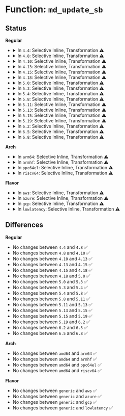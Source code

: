 # Function: <code>md_update_sb</code>

## Status
<b>Regular</b>
<ul>
<li>
<details>
<summary>In <code>4.4</code>: Selective Inline, Transformation ⚠️</summary>

```c
void md_update_sb(struct mddev *mddev, int force_change);
```

**Collision:** Unique Global

**Inline:** Selective

**Transformation:** True

**Instances:**

```
In drivers/md/md.c (ffffffff816958e0)
Location: drivers/md/md.c:2282
Inline: True
Inline callers:
  - drivers/md/md.c:md_run
Direct callers:
  - drivers/md/md.c:md_reap_sync_thread
  - drivers/md/md.c:size_store
  - drivers/md/md.c:level_store
  - drivers/md/md.c:md_run
  - drivers/md/md.c:state_store
  - drivers/md/md.c:md_ioctl
  - drivers/md/md.c:md_ioctl
  - drivers/md/md.c:md_ioctl
```
**Symbols:**

```
ffffffff816958e0-ffffffff8169613f: md_update_sb.part.51 (STB_LOCAL)
ffffffff81696140-ffffffff81696162: md_update_sb (STB_GLOBAL)
```
</details>
</li>
<li>
<details>
<summary>In <code>4.8</code>: Selective Inline, Transformation ⚠️</summary>

```c
void md_update_sb(struct mddev *mddev, int force_change);
```

**Collision:** Unique Global

**Inline:** Selective

**Transformation:** True

**Instances:**

```
In drivers/md/md.c (ffffffff816f8f82)
Location: drivers/md/md.c:2281
Inline: True
Inline callers:
  - drivers/md/md.c:md_run
Direct callers:
  - drivers/md/md.c:md_reap_sync_thread
  - drivers/md/md.c:md_ioctl
  - drivers/md/md.c:md_ioctl
  - drivers/md/md.c:md_ioctl
  - drivers/md/md.c:md_run
  - drivers/md/md.c:size_store
  - drivers/md/md.c:level_store
  - drivers/md/md.c:state_store
```
**Symbols:**

```
ffffffff816f6840-ffffffff816f70d1: md_update_sb.part.51 (STB_LOCAL)
ffffffff816f70e0-ffffffff816f7102: md_update_sb (STB_GLOBAL)
```
</details>
</li>
<li>
<details>
<summary>In <code>4.10</code>: Selective Inline, Transformation ⚠️</summary>

```c
void md_update_sb(struct mddev *mddev, int force_change);
```

**Collision:** Unique Global

**Inline:** Selective

**Transformation:** True

**Instances:**

```
In drivers/md/md.c (ffffffff8172a7f7)
Location: drivers/md/md.c:2315
Inline: True
Inline callers:
  - drivers/md/md.c:md_run
Direct callers:
  - drivers/md/md.c:md_reap_sync_thread
  - drivers/md/md.c:md_ioctl
  - drivers/md/md.c:md_ioctl
  - drivers/md/md.c:md_ioctl
  - drivers/md/md.c:__md_stop_writes
  - drivers/md/md.c:__md_stop_writes
  - drivers/md/md.c:md_run
  - drivers/md/md.c:size_store
  - drivers/md/md.c:level_store
```
**Symbols:**

```
ffffffff817280a0-ffffffff81728952: md_update_sb.part.54 (STB_LOCAL)
ffffffff81728960-ffffffff81728982: md_update_sb (STB_GLOBAL)
```
</details>
</li>
<li>
<details>
<summary>In <code>4.13</code>: Selective Inline, Transformation ⚠️</summary>

```c
void md_update_sb(struct mddev *mddev, int force_change);
```

**Collision:** Unique Global

**Inline:** Selective

**Transformation:** True

**Instances:**

```
In drivers/md/md.c (ffffffff817431be)
Location: drivers/md/md.c:2377
Inline: True
Inline callers:
  - drivers/md/md.c:md_run
Direct callers:
  - drivers/md/md.c:md_reap_sync_thread
  - drivers/md/md.c:md_ioctl
  - drivers/md/md.c:md_ioctl
  - drivers/md/md.c:md_ioctl
  - drivers/md/md.c:__md_stop_writes
  - drivers/md/md.c:md_run
  - drivers/md/md.c:size_store
  - drivers/md/md.c:level_store
```
**Symbols:**

```
ffffffff817408e0-ffffffff81741114: md_update_sb.part.56 (STB_LOCAL)
ffffffff81741120-ffffffff81741143: md_update_sb (STB_GLOBAL)
```
</details>
</li>
<li>
<details>
<summary>In <code>4.15</code>: Selective Inline, Transformation ⚠️</summary>

```c
void md_update_sb(struct mddev *mddev, int force_change);
```

**Collision:** Unique Global

**Inline:** Selective

**Transformation:** True

**Instances:**

```
In drivers/md/md.c (ffffffff817b52f7)
Location: drivers/md/md.c:2424
Inline: True
Inline callers:
  - drivers/md/md.c:md_run
Direct callers:
  - drivers/md/md.c:md_reap_sync_thread
  - drivers/md/md.c:md_ioctl
  - drivers/md/md.c:md_ioctl
  - drivers/md/md.c:md_ioctl
  - drivers/md/md.c:md_ioctl
  - drivers/md/md.c:md_ioctl
  - drivers/md/md.c:__md_stop_writes
  - drivers/md/md.c:md_run
  - drivers/md/md.c:size_store
  - drivers/md/md.c:level_store
```
**Symbols:**

```
ffffffff817b29b0-ffffffff817b3214: md_update_sb.part.59 (STB_LOCAL)
ffffffff817b3220-ffffffff817b3242: md_update_sb (STB_GLOBAL)
```
</details>
</li>
<li>
<details>
<summary>In <code>4.18</code>: Selective Inline, Transformation ⚠️</summary>

```c
void md_update_sb(struct mddev *mddev, int force_change);
```

**Collision:** Unique Global

**Inline:** Selective

**Transformation:** True

**Instances:**

```
In drivers/md/md.c (ffffffff817fcee5)
Location: drivers/md/md.c:2439
Inline: True
Inline callers:
  - drivers/md/md.c:md_run
Direct callers:
  - drivers/md/md.c:md_reap_sync_thread
  - drivers/md/md.c:md_ioctl
  - drivers/md/md.c:md_ioctl
  - drivers/md/md.c:md_ioctl
  - drivers/md/md.c:md_ioctl
  - drivers/md/md.c:md_ioctl
  - drivers/md/md.c:__md_stop_writes
  - drivers/md/md.c:md_run
  - drivers/md/md.c:size_store
  - drivers/md/md.c:level_store
```
**Symbols:**

```
ffffffff817f9e00-ffffffff817fa6da: md_update_sb.part.64 (STB_LOCAL)
ffffffff817fa6e0-ffffffff817fa702: md_update_sb (STB_GLOBAL)
```
</details>
</li>
<li>
<details>
<summary>In <code>5.0</code>: Selective Inline, Transformation ⚠️</summary>

```c
void md_update_sb(struct mddev *mddev, int force_change);
```

**Collision:** Unique Global

**Inline:** Selective

**Transformation:** True

**Instances:**

```
In drivers/md/md.c (ffffffff81829a32)
Location: drivers/md/md.c:2430
Inline: True
Inline callers:
  - drivers/md/md.c:md_check_recovery
  - drivers/md/md.c:md_check_recovery
  - drivers/md/md.c:md_run
Direct callers:
  - drivers/md/md.c:md_reap_sync_thread
  - drivers/md/md.c:md_check_recovery
  - drivers/md/md.c:md_check_recovery
  - drivers/md/md.c:md_ioctl
  - drivers/md/md.c:md_ioctl
  - drivers/md/md.c:md_ioctl
  - drivers/md/md.c:md_ioctl
  - drivers/md/md.c:md_ioctl
  - drivers/md/md.c:__md_stop_writes
  - drivers/md/md.c:md_run
  - drivers/md/md.c:size_store
  - drivers/md/md.c:level_store
```
**Symbols:**

```
ffffffff81825e70-ffffffff8182674a: md_update_sb.part.64 (STB_LOCAL)
ffffffff81826750-ffffffff81826772: md_update_sb (STB_GLOBAL)
```
</details>
</li>
<li>
<details>
<summary>In <code>5.3</code>: Selective Inline, Transformation ⚠️</summary>

```c
void md_update_sb(struct mddev *mddev, int force_change);
```

**Collision:** Unique Global

**Inline:** Selective

**Transformation:** True

**Instances:**

```
In drivers/md/md.c (ffffffff8186be89)
Location: drivers/md/md.c:2493
Inline: True
Inline callers:
  - drivers/md/md.c:md_check_recovery
  - drivers/md/md.c:md_check_recovery
  - drivers/md/md.c:md_run
Direct callers:
  - drivers/md/md.c:md_reap_sync_thread
  - drivers/md/md.c:md_check_recovery
  - drivers/md/md.c:md_check_recovery
  - drivers/md/md.c:md_ioctl
  - drivers/md/md.c:md_ioctl
  - drivers/md/md.c:md_ioctl
  - drivers/md/md.c:md_ioctl
  - drivers/md/md.c:md_ioctl
  - drivers/md/md.c:__md_stop_writes
  - drivers/md/md.c:md_run
  - drivers/md/md.c:size_store
  - drivers/md/md.c:level_store
```
**Symbols:**

```
ffffffff818682c0-ffffffff81868b8b: md_update_sb.part.0 (STB_LOCAL)
ffffffff8186f1ff-ffffffff8186f212: md_update_sb.part.0.cold (STB_LOCAL)
ffffffff81868b90-ffffffff81868bb2: md_update_sb (STB_GLOBAL)
```
</details>
</li>
<li>
<details>
<summary>In <code>5.4</code>: Selective Inline, Transformation ⚠️</summary>

```c
void md_update_sb(struct mddev *mddev, int force_change);
```

**Collision:** Unique Global

**Inline:** Selective

**Transformation:** True

**Instances:**

```
In drivers/md/md.c (ffffffff8189dca4)
Location: drivers/md/md.c:2547
Inline: True
Inline callers:
  - drivers/md/md.c:md_check_recovery
  - drivers/md/md.c:md_check_recovery
  - drivers/md/md.c:md_run
Direct callers:
  - drivers/md/md.c:md_reap_sync_thread
  - drivers/md/md.c:md_check_recovery
  - drivers/md/md.c:md_check_recovery
  - drivers/md/md.c:md_ioctl
  - drivers/md/md.c:md_ioctl
  - drivers/md/md.c:md_ioctl
  - drivers/md/md.c:md_ioctl
  - drivers/md/md.c:md_ioctl
  - drivers/md/md.c:__md_stop_writes
  - drivers/md/md.c:md_run
  - drivers/md/md.c:size_store
  - drivers/md/md.c:level_store
```
**Symbols:**

```
ffffffff8189a050-ffffffff8189a927: md_update_sb.part.0 (STB_LOCAL)
ffffffff8189a930-ffffffff8189a952: md_update_sb (STB_GLOBAL)
```
</details>
</li>
<li>
<details>
<summary>In <code>5.8</code>: Selective Inline, Transformation ⚠️</summary>

```c
void md_update_sb(struct mddev *mddev, int force_change);
```

**Collision:** Unique Global

**Inline:** Selective

**Transformation:** True

**Instances:**

```
In drivers/md/md.c (ffffffff8196a699)
Location: drivers/md/md.c:2673
Inline: True
Inline callers:
  - drivers/md/md.c:md_reap_sync_thread
  - drivers/md/md.c:md_check_recovery
  - drivers/md/md.c:md_check_recovery
  - drivers/md/md.c:update_array_info
  - drivers/md/md.c:hot_add_disk
  - drivers/md/md.c:hot_remove_disk
  - drivers/md/md.c:__md_stop_writes
  - drivers/md/md.c:md_run
  - drivers/md/md.c:size_store
  - drivers/md/md.c:level_store
Direct callers:
  - drivers/md/md.c:md_reap_sync_thread
  - drivers/md/md.c:md_check_recovery
  - drivers/md/md.c:md_check_recovery
  - drivers/md/md.c:update_array_info
  - drivers/md/md.c:hot_add_disk
  - drivers/md/md.c:hot_remove_disk
  - drivers/md/md.c:__md_stop_writes
  - drivers/md/md.c:md_run
  - drivers/md/md.c:size_store
  - drivers/md/md.c:level_store
```
**Symbols:**

```
ffffffff81969ce0-ffffffff8196a451: md_update_sb.part.0 (STB_LOCAL)
ffffffff8196a460-ffffffff8196a482: md_update_sb (STB_GLOBAL)
```
</details>
</li>
<li>
<details>
<summary>In <code>5.11</code>: Selective Inline, Transformation ⚠️</summary>

```c
void md_update_sb(struct mddev *mddev, int force_change);
```

**Collision:** Unique Global

**Inline:** Selective

**Transformation:** True

**Instances:**

```
In drivers/md/md.c (ffffffff81971219)
Location: drivers/md/md.c:2694
Inline: True
Inline callers:
  - drivers/md/md.c:md_reap_sync_thread
  - drivers/md/md.c:md_check_recovery
  - drivers/md/md.c:md_check_recovery
  - drivers/md/md.c:update_array_info
  - drivers/md/md.c:hot_add_disk
  - drivers/md/md.c:hot_remove_disk
  - drivers/md/md.c:__md_stop_writes
  - drivers/md/md.c:md_run
  - drivers/md/md.c:size_store
  - drivers/md/md.c:level_store
Direct callers:
  - drivers/md/md.c:md_reap_sync_thread
  - drivers/md/md.c:md_check_recovery
  - drivers/md/md.c:md_check_recovery
  - drivers/md/md.c:update_array_info
  - drivers/md/md.c:hot_add_disk
  - drivers/md/md.c:hot_remove_disk
  - drivers/md/md.c:__md_stop_writes
  - drivers/md/md.c:md_run
  - drivers/md/md.c:size_store
  - drivers/md/md.c:level_store
```
**Symbols:**

```
ffffffff81970880-ffffffff81970fd4: md_update_sb.part.0 (STB_LOCAL)
ffffffff81970fe0-ffffffff81971002: md_update_sb (STB_GLOBAL)
```
</details>
</li>
<li>
<details>
<summary>In <code>5.13</code>: Selective Inline, Transformation ⚠️</summary>

```c
void md_update_sb(struct mddev *mddev, int force_change);
```

**Collision:** Unique Global

**Inline:** Selective

**Transformation:** True

**Instances:**

```
In drivers/md/md.c (ffffffff81955309)
Location: drivers/md/md.c:2658
Inline: True
Inline callers:
  - drivers/md/md.c:md_reap_sync_thread
  - drivers/md/md.c:md_check_recovery
  - drivers/md/md.c:md_check_recovery
  - drivers/md/md.c:update_array_info
  - drivers/md/md.c:hot_add_disk
  - drivers/md/md.c:hot_remove_disk
  - drivers/md/md.c:__md_stop_writes
  - drivers/md/md.c:md_run
  - drivers/md/md.c:size_store
  - drivers/md/md.c:level_store
Direct callers:
  - drivers/md/md.c:md_reap_sync_thread
  - drivers/md/md.c:md_check_recovery
  - drivers/md/md.c:md_check_recovery
  - drivers/md/md.c:update_array_info
  - drivers/md/md.c:hot_add_disk
  - drivers/md/md.c:hot_remove_disk
  - drivers/md/md.c:__md_stop_writes
  - drivers/md/md.c:md_run
  - drivers/md/md.c:size_store
  - drivers/md/md.c:level_store
```
**Symbols:**

```
ffffffff819547d0-ffffffff819550e2: md_update_sb.part.0 (STB_LOCAL)
ffffffff819550f0-ffffffff81955112: md_update_sb (STB_GLOBAL)
```
</details>
</li>
<li>
<details>
<summary>In <code>5.15</code>: Selective Inline, Transformation ⚠️</summary>

```c
void md_update_sb(struct mddev *mddev, int force_change);
```

**Collision:** Unique Global

**Inline:** Selective

**Transformation:** True

**Instances:**

```
In drivers/md/md.c (ffffffff819fa939)
Location: drivers/md/md.c:2668
Inline: True
Inline callers:
  - drivers/md/md.c:md_reap_sync_thread
  - drivers/md/md.c:md_check_recovery
  - drivers/md/md.c:md_check_recovery
  - drivers/md/md.c:update_array_info
  - drivers/md/md.c:hot_add_disk
  - drivers/md/md.c:hot_remove_disk
  - drivers/md/md.c:__md_stop_writes
  - drivers/md/md.c:md_run
  - drivers/md/md.c:size_store
  - drivers/md/md.c:level_store
  - drivers/md/md.c:state_store
Direct callers:
  - drivers/md/md.c:md_reap_sync_thread
  - drivers/md/md.c:md_check_recovery
  - drivers/md/md.c:md_check_recovery
  - drivers/md/md.c:update_array_info
  - drivers/md/md.c:hot_add_disk
  - drivers/md/md.c:hot_remove_disk
  - drivers/md/md.c:__md_stop_writes
  - drivers/md/md.c:md_run
  - drivers/md/md.c:size_store
  - drivers/md/md.c:level_store
  - drivers/md/md.c:state_store
```
**Symbols:**

```
ffffffff819f9de0-ffffffff819fa718: md_update_sb.part.0 (STB_LOCAL)
ffffffff819fa720-ffffffff819fa742: md_update_sb (STB_GLOBAL)
```
</details>
</li>
<li>
<details>
<summary>In <code>5.19</code>: Selective Inline, Transformation ⚠️</summary>

```c
void md_update_sb(struct mddev *mddev, int force_change);
```

**Collision:** Unique Global

**Inline:** Selective

**Transformation:** True

**Instances:**

```
In drivers/md/md.c (ffffffff81b61e11)
Location: drivers/md/md.c:2660
Inline: True
Inline callers:
  - drivers/md/md.c:md_reap_sync_thread
  - drivers/md/md.c:md_check_recovery
  - drivers/md/md.c:md_check_recovery
  - drivers/md/md.c:update_array_info
  - drivers/md/md.c:hot_add_disk
  - drivers/md/md.c:hot_remove_disk
  - drivers/md/md.c:__md_stop_writes
  - drivers/md/md.c:md_run
  - drivers/md/md.c:size_store
  - drivers/md/md.c:level_store
  - drivers/md/md.c:state_store
Direct callers:
  - drivers/md/md.c:md_reap_sync_thread
  - drivers/md/md.c:md_check_recovery
  - drivers/md/md.c:md_check_recovery
  - drivers/md/md.c:update_array_info
  - drivers/md/md.c:hot_add_disk
  - drivers/md/md.c:hot_remove_disk
  - drivers/md/md.c:__md_stop_writes
  - drivers/md/md.c:md_run
  - drivers/md/md.c:size_store
  - drivers/md/md.c:level_store
  - drivers/md/md.c:state_store
```
**Symbols:**

```
ffffffff81b61340-ffffffff81b61bd0: md_update_sb.part.0 (STB_LOCAL)
ffffffff81b61bd0-ffffffff81b61c10: md_update_sb (STB_GLOBAL)
```
</details>
</li>
<li>
<details>
<summary>In <code>6.2</code>: Selective Inline, Transformation ⚠️</summary>

```c
void md_update_sb(struct mddev *mddev, int force_change);
```

**Collision:** Unique Global

**Inline:** Selective

**Transformation:** True

**Instances:**

```
In drivers/md/md.c (ffffffff81cfc005)
Location: drivers/md/md.c:2618
Inline: True
Inline callers:
  - drivers/md/md.c:md_reap_sync_thread
  - drivers/md/md.c:md_check_recovery
  - drivers/md/md.c:md_check_recovery
  - drivers/md/md.c:update_array_info
  - drivers/md/md.c:hot_add_disk
  - drivers/md/md.c:hot_remove_disk
  - drivers/md/md.c:__md_stop_writes
  - drivers/md/md.c:md_run
  - drivers/md/md.c:size_store
  - drivers/md/md.c:level_store
  - drivers/md/md.c:state_store
Direct callers:
  - drivers/md/md.c:md_reap_sync_thread
  - drivers/md/md.c:md_check_recovery
  - drivers/md/md.c:md_check_recovery
  - drivers/md/md.c:update_array_info
  - drivers/md/md.c:hot_add_disk
  - drivers/md/md.c:hot_remove_disk
  - drivers/md/md.c:__md_stop_writes
  - drivers/md/md.c:md_run
  - drivers/md/md.c:size_store
  - drivers/md/md.c:level_store
  - drivers/md/md.c:state_store
```
**Symbols:**

```
ffffffff81cfb660-ffffffff81cfbd6e: md_update_sb.part.0 (STB_LOCAL)
ffffffff81cfbd80-ffffffff81cfbdc0: md_update_sb (STB_GLOBAL)
```
</details>
</li>
<li>
<details>
<summary>In <code>6.5</code>: Selective Inline, Transformation ⚠️</summary>

```c
void md_update_sb(struct mddev *mddev, int force_change);
```

**Collision:** Unique Global

**Inline:** Selective

**Transformation:** True

**Instances:**

```
In drivers/md/md.c (ffffffff81d63c25)
Location: drivers/md/md.c:2592
Inline: True
Inline callers:
  - drivers/md/md.c:md_reap_sync_thread
  - drivers/md/md.c:md_check_recovery
  - drivers/md/md.c:md_check_recovery
  - drivers/md/md.c:update_array_info
  - drivers/md/md.c:hot_add_disk
  - drivers/md/md.c:hot_remove_disk
  - drivers/md/md.c:__md_stop_writes
  - drivers/md/md.c:md_run
  - drivers/md/md.c:size_store
  - drivers/md/md.c:level_store
  - drivers/md/md.c:state_store
Direct callers:
  - drivers/md/md.c:md_reap_sync_thread
  - drivers/md/md.c:md_check_recovery
  - drivers/md/md.c:md_check_recovery
  - drivers/md/md.c:update_array_info
  - drivers/md/md.c:hot_add_disk
  - drivers/md/md.c:hot_remove_disk
  - drivers/md/md.c:__md_stop_writes
  - drivers/md/md.c:md_run
  - drivers/md/md.c:size_store
  - drivers/md/md.c:level_store
  - drivers/md/md.c:state_store
```
**Symbols:**

```
ffffffff81d62810-ffffffff81d62f09: md_update_sb.part.0 (STB_LOCAL)
ffffffff81d62f20-ffffffff81d62f60: md_update_sb (STB_GLOBAL)
```
</details>
</li>
<li>
<details>
<summary>In <code>6.8</code>: Selective Inline, Transformation ⚠️</summary>

```c
void md_update_sb(struct mddev *mddev, int force_change);
```

**Collision:** Unique Global

**Inline:** Selective

**Transformation:** True

**Instances:**

```
In drivers/md/md.c (ffffffff81e1ab88)
Location: drivers/md/md.c:2722
Inline: True
Inline callers:
  - drivers/md/md.c:md_reap_sync_thread
  - drivers/md/md.c:md_check_recovery
  - drivers/md/md.c:update_array_info
  - drivers/md/md.c:hot_add_disk
  - drivers/md/md.c:hot_remove_disk
  - drivers/md/md.c:__md_stop_writes
  - drivers/md/md.c:md_run
  - drivers/md/md.c:size_store
  - drivers/md/md.c:level_store
  - drivers/md/md.c:state_store
Direct callers:
  - drivers/md/md.c:md_reap_sync_thread
  - drivers/md/md.c:md_check_recovery
  - drivers/md/md.c:update_array_info
  - drivers/md/md.c:hot_add_disk
  - drivers/md/md.c:hot_remove_disk
  - drivers/md/md.c:__md_stop_writes
  - drivers/md/md.c:md_run
  - drivers/md/md.c:size_store
  - drivers/md/md.c:level_store
  - drivers/md/md.c:state_store
```
**Symbols:**

```
ffffffff81e19760-ffffffff81e19e41: md_update_sb.part.0 (STB_LOCAL)
ffffffff81e19e60-ffffffff81e19ea0: md_update_sb (STB_GLOBAL)
```
</details>
</li>
</ul>
<b>Arch</b>
<ul>
<li>
<details>
<summary>In <code>arm64</code>: Selective Inline, Transformation ⚠️</summary>

```c
void md_update_sb(struct mddev *mddev, int force_change);
```

**Collision:** Unique Global

**Inline:** Selective

**Transformation:** True

**Instances:**

```
In drivers/md/md.c (ffff800010af1b44)
Location: drivers/md/md.c:2547
Inline: True
Inline callers:
  - drivers/md/md.c:md_run
Direct callers:
  - drivers/md/md.c:md_reap_sync_thread
  - drivers/md/md.c:md_ioctl
  - drivers/md/md.c:md_ioctl
  - drivers/md/md.c:md_ioctl
  - drivers/md/md.c:md_ioctl
  - drivers/md/md.c:md_ioctl
  - drivers/md/md.c:__md_stop_writes
  - drivers/md/md.c:md_run
  - drivers/md/md.c:size_store
  - drivers/md/md.c:level_store
```
**Symbols:**

```
ffff800010aee378-ffff800010aeeccc: md_update_sb.part.0 (STB_LOCAL)
ffff800010aeecd0-ffff800010aeed28: md_update_sb (STB_GLOBAL)
```
</details>
</li>
<li>
<details>
<summary>In <code>armhf</code>: Selective Inline, Transformation ⚠️</summary>

```c
void md_update_sb(struct mddev *mddev, int force_change);
```

**Collision:** Unique Global

**Inline:** Selective

**Transformation:** True

**Instances:**

```
In drivers/md/md.c (c0bd3bc4)
Location: drivers/md/md.c:2547
Inline: True
Inline callers:
  - drivers/md/md.c:md_check_recovery
  - drivers/md/md.c:md_check_recovery
  - drivers/md/md.c:md_run
Direct callers:
  - drivers/md/md.c:md_reap_sync_thread
  - drivers/md/md.c:md_check_recovery
  - drivers/md/md.c:md_check_recovery
  - drivers/md/md.c:md_ioctl
  - drivers/md/md.c:md_ioctl
  - drivers/md/md.c:md_ioctl
  - drivers/md/md.c:md_ioctl
  - drivers/md/md.c:md_ioctl
  - drivers/md/md.c:__md_stop_writes
  - drivers/md/md.c:md_run
  - drivers/md/md.c:size_store
  - drivers/md/md.c:level_store
```
**Symbols:**

```
c0bcf738-c0bd019c: md_update_sb.part.0 (STB_LOCAL)
c0bd019c-c0bd01dc: md_update_sb (STB_GLOBAL)
```
</details>
</li>
<li>
<details>
<summary>In <code>ppc64el</code>: Selective Inline, Transformation ⚠️</summary>

```c
void md_update_sb(struct mddev *mddev, int force_change);
```

**Collision:** Unique Global

**Inline:** Selective

**Transformation:** True

**Instances:**

```
In drivers/md/md.c (c000000000bdf174)
Location: drivers/md/md.c:2547
Inline: True
Inline callers:
  - drivers/md/md.c:md_check_recovery
  - drivers/md/md.c:md_check_recovery
  - drivers/md/md.c:md_run
Direct callers:
  - drivers/md/md.c:md_reap_sync_thread
  - drivers/md/md.c:md_check_recovery
  - drivers/md/md.c:md_check_recovery
  - drivers/md/md.c:md_ioctl
  - drivers/md/md.c:md_ioctl
  - drivers/md/md.c:md_ioctl
  - drivers/md/md.c:md_ioctl
  - drivers/md/md.c:md_ioctl
  - drivers/md/md.c:__md_stop_writes
  - drivers/md/md.c:md_run
  - drivers/md/md.c:size_store
  - drivers/md/md.c:level_store
```
**Symbols:**

```
c000000000bd9730-c000000000bda21c: md_update_sb.part.0 (STB_LOCAL)
c000000000bda220-c000000000bda264: md_update_sb (STB_GLOBAL)
```
</details>
</li>
<li>
<details>
<summary>In <code>riscv64</code>: Selective Inline, Transformation ⚠️</summary>

```c
void md_update_sb(struct mddev *mddev, int force_change);
```

**Collision:** Unique Global

**Inline:** Selective

**Transformation:** True

**Instances:**

```
In drivers/md/md.c (ffffffe0006e3a12)
Location: drivers/md/md.c:2547
Inline: True
Inline callers:
  - drivers/md/md.c:md_reap_sync_thread
  - drivers/md/md.c:md_ioctl
  - drivers/md/md.c:md_ioctl
  - drivers/md/md.c:md_ioctl
  - drivers/md/md.c:__md_stop_writes
  - drivers/md/md.c:md_run
  - drivers/md/md.c:size_store
  - drivers/md/md.c:level_store
Direct callers:
  - drivers/md/md.c:md_reap_sync_thread
  - drivers/md/md.c:md_ioctl
  - drivers/md/md.c:md_ioctl
  - drivers/md/md.c:md_ioctl
  - drivers/md/md.c:__md_stop_writes
  - drivers/md/md.c:md_run
  - drivers/md/md.c:size_store
  - drivers/md/md.c:level_store
```
**Symbols:**

```
ffffffe0006e29f0-ffffffe0006e30e6: md_update_sb.part.0 (STB_LOCAL)
ffffffe0006e30e6-ffffffe0006e3136: md_update_sb (STB_GLOBAL)
```
</details>
</li>
</ul>
<b>Flavor</b>
<ul>
<li>
<details>
<summary>In <code>aws</code>: Selective Inline, Transformation ⚠️</summary>

```c
void md_update_sb(struct mddev *mddev, int force_change);
```

**Collision:** Unique Global

**Inline:** Selective

**Transformation:** True

**Instances:**

```
In drivers/md/md.c (ffffffff81843b24)
Location: drivers/md/md.c:2547
Inline: True
Inline callers:
  - drivers/md/md.c:md_check_recovery
  - drivers/md/md.c:md_check_recovery
  - drivers/md/md.c:md_run
Direct callers:
  - drivers/md/md.c:md_reap_sync_thread
  - drivers/md/md.c:md_check_recovery
  - drivers/md/md.c:md_check_recovery
  - drivers/md/md.c:md_ioctl
  - drivers/md/md.c:md_ioctl
  - drivers/md/md.c:md_ioctl
  - drivers/md/md.c:md_ioctl
  - drivers/md/md.c:md_ioctl
  - drivers/md/md.c:__md_stop_writes
  - drivers/md/md.c:md_run
  - drivers/md/md.c:size_store
  - drivers/md/md.c:level_store
```
**Symbols:**

```
ffffffff8183fed0-ffffffff818407a7: md_update_sb.part.0 (STB_LOCAL)
ffffffff818407b0-ffffffff818407d2: md_update_sb (STB_GLOBAL)
```
</details>
</li>
<li>
<details>
<summary>In <code>azure</code>: Selective Inline, Transformation ⚠️</summary>

```c
void md_update_sb(struct mddev *mddev, int force_change);
```

**Collision:** Unique Global

**Inline:** Selective

**Transformation:** True

**Instances:**

```
In drivers/md/md.c (ffffffff8180b184)
Location: drivers/md/md.c:2547
Inline: True
Inline callers:
  - drivers/md/md.c:md_check_recovery
  - drivers/md/md.c:md_check_recovery
  - drivers/md/md.c:md_run
Direct callers:
  - drivers/md/md.c:md_reap_sync_thread
  - drivers/md/md.c:md_check_recovery
  - drivers/md/md.c:md_check_recovery
  - drivers/md/md.c:md_ioctl
  - drivers/md/md.c:md_ioctl
  - drivers/md/md.c:md_ioctl
  - drivers/md/md.c:md_ioctl
  - drivers/md/md.c:md_ioctl
  - drivers/md/md.c:__md_stop_writes
  - drivers/md/md.c:md_run
  - drivers/md/md.c:size_store
  - drivers/md/md.c:level_store
```
**Symbols:**

```
ffffffff81807530-ffffffff81807e07: md_update_sb.part.0 (STB_LOCAL)
ffffffff81807e10-ffffffff81807e32: md_update_sb (STB_GLOBAL)
```
</details>
</li>
<li>
<details>
<summary>In <code>gcp</code>: Selective Inline, Transformation ⚠️</summary>

```c
void md_update_sb(struct mddev *mddev, int force_change);
```

**Collision:** Unique Global

**Inline:** Selective

**Transformation:** True

**Instances:**

```
In drivers/md/md.c (ffffffff81893154)
Location: drivers/md/md.c:2547
Inline: True
Inline callers:
  - drivers/md/md.c:md_check_recovery
  - drivers/md/md.c:md_check_recovery
  - drivers/md/md.c:md_run
Direct callers:
  - drivers/md/md.c:md_reap_sync_thread
  - drivers/md/md.c:md_check_recovery
  - drivers/md/md.c:md_check_recovery
  - drivers/md/md.c:md_ioctl
  - drivers/md/md.c:md_ioctl
  - drivers/md/md.c:md_ioctl
  - drivers/md/md.c:md_ioctl
  - drivers/md/md.c:md_ioctl
  - drivers/md/md.c:__md_stop_writes
  - drivers/md/md.c:md_run
  - drivers/md/md.c:size_store
  - drivers/md/md.c:level_store
```
**Symbols:**

```
ffffffff8188f500-ffffffff8188fdd7: md_update_sb.part.0 (STB_LOCAL)
ffffffff8188fde0-ffffffff8188fe02: md_update_sb (STB_GLOBAL)
```
</details>
</li>
<li>
<details>
<summary>In <code>lowlatency</code>: Selective Inline, Transformation ⚠️</summary>

```c
void md_update_sb(struct mddev *mddev, int force_change);
```

**Collision:** Unique Global

**Inline:** Selective

**Transformation:** True

**Instances:**

```
In drivers/md/md.c (ffffffff818aed52)
Location: drivers/md/md.c:2547
Inline: True
Inline callers:
  - drivers/md/md.c:md_check_recovery
  - drivers/md/md.c:md_check_recovery
  - drivers/md/md.c:md_run
Direct callers:
  - drivers/md/md.c:md_reap_sync_thread
  - drivers/md/md.c:md_check_recovery
  - drivers/md/md.c:md_check_recovery
  - drivers/md/md.c:md_ioctl
  - drivers/md/md.c:md_ioctl
  - drivers/md/md.c:md_ioctl
  - drivers/md/md.c:md_ioctl
  - drivers/md/md.c:md_ioctl
  - drivers/md/md.c:__md_stop_writes
  - drivers/md/md.c:md_run
  - drivers/md/md.c:size_store
  - drivers/md/md.c:level_store
```
**Symbols:**

```
ffffffff818ab0f0-ffffffff818ab9cf: md_update_sb.part.0 (STB_LOCAL)
ffffffff818ab9d0-ffffffff818ab9f2: md_update_sb (STB_GLOBAL)
```
</details>
</li>
</ul>

## Differences
<b>Regular</b>
<ul>
<li>
No changes between <code>4.4</code> and <code>4.8</code> ✅
</li>
<li>
No changes between <code>4.8</code> and <code>4.10</code> ✅
</li>
<li>
No changes between <code>4.10</code> and <code>4.13</code> ✅
</li>
<li>
No changes between <code>4.13</code> and <code>4.15</code> ✅
</li>
<li>
No changes between <code>4.15</code> and <code>4.18</code> ✅
</li>
<li>
No changes between <code>4.18</code> and <code>5.0</code> ✅
</li>
<li>
No changes between <code>5.0</code> and <code>5.3</code> ✅
</li>
<li>
No changes between <code>5.3</code> and <code>5.4</code> ✅
</li>
<li>
No changes between <code>5.4</code> and <code>5.8</code> ✅
</li>
<li>
No changes between <code>5.8</code> and <code>5.11</code> ✅
</li>
<li>
No changes between <code>5.11</code> and <code>5.13</code> ✅
</li>
<li>
No changes between <code>5.13</code> and <code>5.15</code> ✅
</li>
<li>
No changes between <code>5.15</code> and <code>5.19</code> ✅
</li>
<li>
No changes between <code>5.19</code> and <code>6.2</code> ✅
</li>
<li>
No changes between <code>6.2</code> and <code>6.5</code> ✅
</li>
<li>
No changes between <code>6.5</code> and <code>6.8</code> ✅
</li>
</ul>
<b>Arch</b>
<ul>
<li>
No changes between <code>amd64</code> and <code>arm64</code> ✅
</li>
<li>
No changes between <code>amd64</code> and <code>armhf</code> ✅
</li>
<li>
No changes between <code>amd64</code> and <code>ppc64el</code> ✅
</li>
<li>
No changes between <code>amd64</code> and <code>riscv64</code> ✅
</li>
</ul>
<b>Flavor</b>
<ul>
<li>
No changes between <code>generic</code> and <code>aws</code> ✅
</li>
<li>
No changes between <code>generic</code> and <code>azure</code> ✅
</li>
<li>
No changes between <code>generic</code> and <code>gcp</code> ✅
</li>
<li>
No changes between <code>generic</code> and <code>lowlatency</code> ✅
</li>
</ul>
